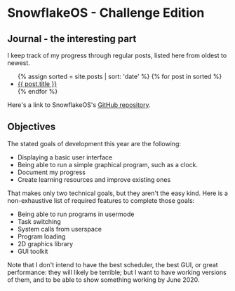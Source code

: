 ---
---

# SnowflakeOS - Challenge Edition

## Journal - the interesting part

I keep track of my progress through regular posts, listed here from oldest to newest.

<ul>
  {% assign sorted = site.posts | sort: 'date' %}
  {% for post in sorted %}
    <li>
      <a href="{{ post.url }}">{{ post.title }}</a>
    </li>
  {% endfor %}
</ul>

Here's a link to SnowflakeOS's [GitHub repository](https://github.com/29jm/SnowflakeOS).

## Objectives

The stated goals of development this year are the following:

- Displaying a basic user interface
- Being able to run a simple graphical program, such as a clock.
- Document my progress
- Create learning resources and improve existing ones

That makes only two technical goals, but they aren't the easy kind. Here is a non-exhaustive list of required features to complete those goals:

- Being able to run programs in usermode
- Task switching
- System calls from userspace
- Program loading
- 2D graphics library
- GUI toolkit

Note that I don't intend to have the best scheduler, the best GUI, or great performance: they will likely be terrible; but I want to have working versions of them, and to be able to show something working by June 2020.
